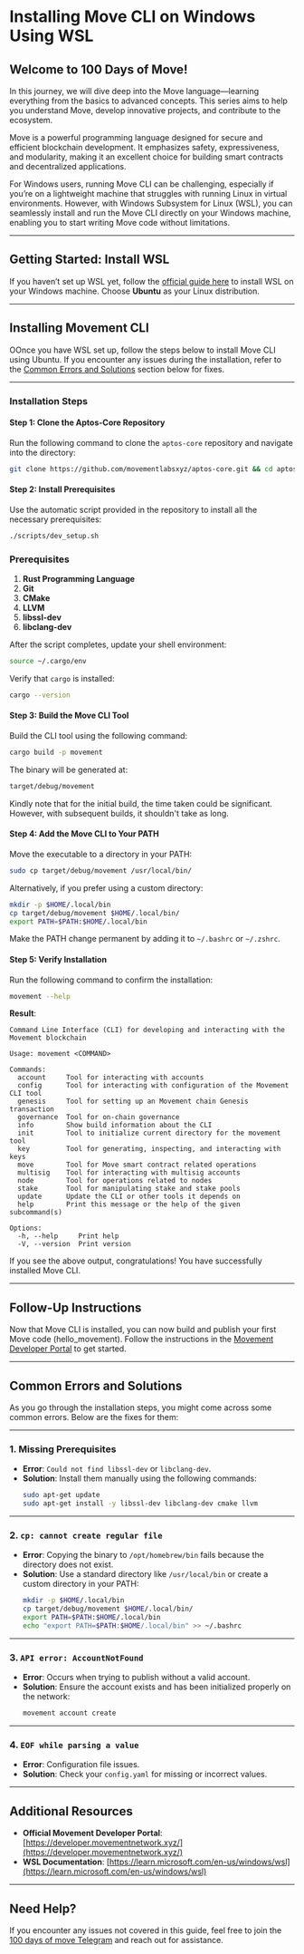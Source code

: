 # **Installing Move CLI on Windows Using WSL**

## **Welcome to 100 Days of Move!**  
In this journey, we will dive deep into the Move language—learning everything from the basics to advanced concepts. This series aims to help you understand Move, develop innovative projects, and contribute to the ecosystem.

Move is a powerful programming language designed for secure and efficient blockchain development. It emphasizes safety, expressiveness, and modularity, making it an excellent choice for building smart contracts and decentralized applications.

For Windows users, running Move CLI can be challenging, especially if you’re on a lightweight machine that struggles with running Linux in virtual environments. However, with Windows Subsystem for Linux (WSL), you can seamlessly install and run the Move CLI directly on your Windows machine, enabling you to start writing Move code without limitations.

---

## **Getting Started: Install WSL**

If you haven’t set up WSL yet, follow the [official guide here](https://learn.microsoft.com/en-us/windows/wsl/install) to install WSL on your Windows machine. Choose **Ubuntu** as your Linux distribution.

---

## **Installing Movement CLI**

OOnce you have WSL set up, follow the steps below to install Move CLI using Ubuntu.
If you encounter any issues during the installation, refer to the [Common Errors and Solutions](#common-errors-and-solutions) section below for fixes.

---

### **Installation Steps**

#### **Step 1: Clone the Aptos-Core Repository**
Run the following command to clone the `aptos-core` repository and navigate into the directory:  
```bash
git clone https://github.com/movementlabsxyz/aptos-core.git && cd aptos-core
```

#### **Step 2: Install Prerequisites**
Use the automatic script provided in the repository to install all the necessary prerequisites:  
```bash
./scripts/dev_setup.sh
```  
### **Prerequisites**
1. **Rust Programming Language**  
2. **Git**  
3. **CMake**  
4. **LLVM**  
5. **libssl-dev**  
6. **libclang-dev**

After the script completes, update your shell environment:  
```bash
source ~/.cargo/env
```  
Verify that `cargo` is installed:  
```bash
cargo --version
```

#### **Step 3: Build the Move CLI Tool**
Build the CLI tool using the following command:  
```bash
cargo build -p movement
```  
The binary will be generated at:  
```bash
target/debug/movement
```
Kindly note that for the initial build, the time taken could be significant. However, with subsequent builds, it shouldn't take as long.

#### **Step 4: Add the Move CLI to Your PATH**
Move the executable to a directory in your PATH:  
```bash
sudo cp target/debug/movement /usr/local/bin/
```  
Alternatively, if you prefer using a custom directory:  
```bash
mkdir -p $HOME/.local/bin
cp target/debug/movement $HOME/.local/bin/
export PATH=$PATH:$HOME/.local/bin
```  
Make the PATH change permanent by adding it to `~/.bashrc` or `~/.zshrc`.

#### **Step 5: Verify Installation**
Run the following command to confirm the installation:  
```bash
movement --help
```

**Result**:  
```plaintext
Command Line Interface (CLI) for developing and interacting with the Movement blockchain

Usage: movement <COMMAND>

Commands:
  account     Tool for interacting with accounts
  config      Tool for interacting with configuration of the Movement CLI tool
  genesis     Tool for setting up an Movement chain Genesis transaction
  governance  Tool for on-chain governance
  info        Show build information about the CLI
  init        Tool to initialize current directory for the movement tool
  key         Tool for generating, inspecting, and interacting with keys
  move        Tool for Move smart contract related operations
  multisig    Tool for interacting with multisig accounts
  node        Tool for operations related to nodes
  stake       Tool for manipulating stake and stake pools
  update      Update the CLI or other tools it depends on
  help        Print this message or the help of the given subcommand(s)

Options:
  -h, --help     Print help
  -V, --version  Print version
```

If you see the above output, congratulations! You have successfully installed Move CLI.

---

## **Follow-Up Instructions**

Now that Move CLI is installed, you can now build and publish your first Move code (hello_movement). Follow the instructions in the [Movement Developer Portal](https://developer.movementnetwork.xyz/learning-paths/basic-concepts/01-install-movement-cli) to get started.

---

## **Common Errors and Solutions**

As you go through the installation steps, you might come across some common errors. Below are the fixes for them:

---

### **1. Missing Prerequisites**
- **Error**: `Could not find libssl-dev` or `libclang-dev`.  
- **Solution**: Install them manually using the following commands:  
  ```bash
  sudo apt-get update
  sudo apt-get install -y libssl-dev libclang-dev cmake llvm
  ```

---

### **2. `cp: cannot create regular file`**
- **Error**: Copying the binary to `/opt/homebrew/bin` fails because the directory does not exist.  
- **Solution**: Use a standard directory like `/usr/local/bin` or create a custom directory in your PATH:  
  ```bash
  mkdir -p $HOME/.local/bin
  cp target/debug/movement $HOME/.local/bin/
  export PATH=$PATH:$HOME/.local/bin
  echo "export PATH=$PATH:$HOME/.local/bin" >> ~/.bashrc
  ```

---

### **3. `API error: AccountNotFound`**
- **Error**: Occurs when trying to publish without a valid account.  
- **Solution**: Ensure the account exists and has been initialized properly on the network: 
  ```bash
  movement account create
  ```

---


### **4. `EOF while parsing a value`**
- **Error**: Configuration file issues.  
- **Solution**: Check your `config.yaml` for missing or incorrect values.  

---


## **Additional Resources**

- **Official Movement Developer Portal**: [https://developer.movementnetwork.xyz/](https://developer.movementnetwork.xyz/)  
- **WSL Documentation**: [https://learn.microsoft.com/en-us/windows/wsl](https://learn.microsoft.com/en-us/windows/wsl)  

---

## **Need Help?**

If you encounter any issues not covered in this guide, feel free to join the [100 days of move Telegram](https://t.co/5BB0TGRHmG) and reach out for assistance.

